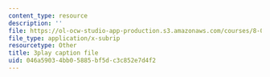 ```yaml
---
content_type: resource
description: ''
file: https://ol-ocw-studio-app-production.s3.amazonaws.com/courses/8-03sc-physics-iii-vibrations-and-waves-fall-2016/046a59034bb05885bf5dc3c852e7d4f2_jwh7LqjT4w0.vtt
file_type: application/x-subrip
resourcetype: Other
title: 3play caption file
uid: 046a5903-4bb0-5885-bf5d-c3c852e7d4f2
---
```

